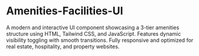 # Amenities-Facilities-UI
A modern and interactive UI component showcasing a 3-tier amenities structure using HTML, Tailwind CSS, and JavaScript. Features dynamic visibility toggling with smooth transitions. Fully responsive and optimized for real estate, hospitality, and property websites.
